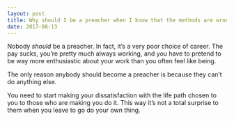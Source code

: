 ```yaml
---
layout: post
title: Why should I be a preacher when I know that the methods are wrong and a trap and as soon as I do, all the major people in my life are going to put me on their strict regimen of going before the church and following in their footsteps?
date: 2017-08-13
---
```


<p>Nobody <i>should</i> be a preacher. In fact, it’s a very poor choice of career. The pay sucks, you’re pretty much always working, and you have to pretend to be way more enthusiastic about your work than you often feel like being.</p><p>The only reason anybody should become a preacher is because they can’t do anything else.</p><p>You need to start making your dissatisfaction with the life path chosen to you to those who are making you do it. This way it’s not a total surprise to them when you leave to go do your own thing.</p>
